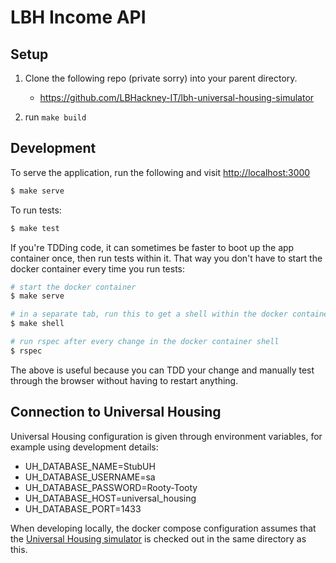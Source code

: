 # LBH Income API

## Setup

1. Clone the following repo (private sorry) into your parent directory.
    * https://github.com/LBHackney-IT/lbh-universal-housing-simulator

2. run `make build`

## Development

To serve the application, run the following and visit [http://localhost:3000](http://localhost:3000)

```sh
$ make serve
```

To run tests:

```sh
$ make test
```

If you're TDDing code, it can sometimes be faster to boot up the app container once, then run tests within it. That way you don't have to start the docker container every time you run tests:

```sh
# start the docker container
$ make serve

# in a separate tab, run this to get a shell within the docker container
$ make shell

# run rspec after every change in the docker container shell
$ rspec
```

The above is useful because you can TDD your change and manually test through the browser without having to restart anything.

## Connection to Universal Housing

Universal Housing configuration is given through environment variables, for example using development details:

- UH_DATABASE_NAME=StubUH
- UH_DATABASE_USERNAME=sa
- UH_DATABASE_PASSWORD=Rooty-Tooty
- UH_DATABASE_HOST=universal_housing
- UH_DATABASE_PORT=1433

When developing locally, the docker compose configuration assumes that the [Universal Housing simulator](https://github.com/LBHackney-IT/lbh-universal-housing-simulator) is checked out in the same directory as this.
